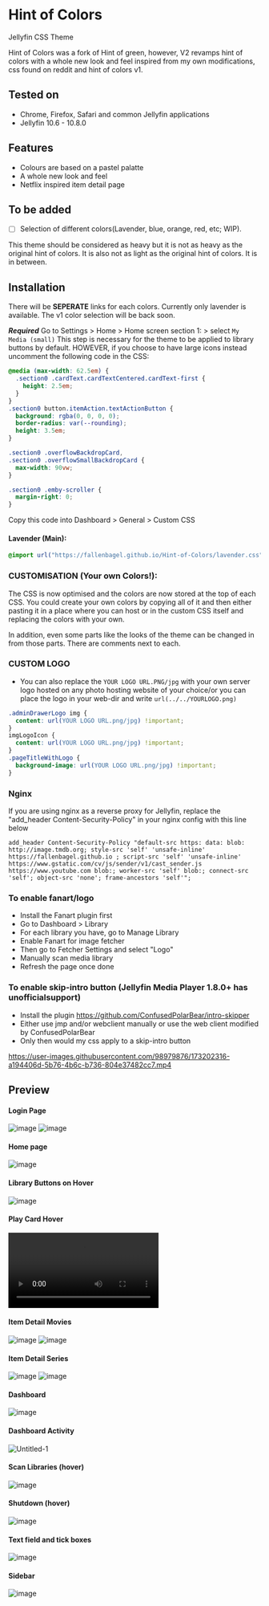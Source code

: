 # Hint of Colors

Jellyfin CSS Theme

Hint of Colors was a fork of Hint of green, however, V2 revamps hint of colors with a whole new look and feel inspired from my own modifications, css found on reddit and hint of colors v1.

## Tested on

- Chrome, Firefox, Safari and common Jellyfin applications
- Jellyfin 10.6 - 10.8.0

## Features

- Colours are based on a pastel palatte
- A whole new look and feel
- Netflix inspired item detail page

## To be added

- [ ] Selection of different colors(Lavender, blue, orange, red, etc; WIP).

This theme should be considered as heavy but it is not as heavy as the original hint of colors. It is also not as light as the original hint of colors. It is in between.

## Installation

There will be **SEPERATE** links for each colors. Currently only lavender is available. The v1 color selection will be back soon.

**_Required_** Go to Settings > Home > Home screen section 1: > select `My Media (small)`
This step is necessary for the theme to be applied to library buttons by default.
HOWEVER, if you choose to have large icons instead uncomment the following code in the CSS:

```css
@media (max-width: 62.5em) {
  .section0 .cardText.cardTextCentered.cardText-first {
    height: 2.5em;
  }
}
.section0 button.itemAction.textActionButton {
  background: rgba(0, 0, 0, 0);
  border-radius: var(--rounding);
  height: 3.5em;
}

.section0 .overflowBackdropCard,
.section0 .overflowSmallBackdropCard {
  max-width: 90vw;
}

.section0 .emby-scroller {
  margin-right: 0;
}
```

Copy this code into Dashboard > General > Custom CSS

#### Lavender (Main):

```css
@import url("https://fallenbagel.github.io/Hint-of-Colors/lavender.css");
```

### CUSTOMISATION (Your own Colors!):

The CSS is now optimised and the colors are now stored at the top of each CSS. You could create your own colors by copying all of it and then either pasting it in a place where you can host or in the custom CSS itself and replacing the colors with your own.

In addition, even some parts like the looks of the theme can be changed in from those parts. There are comments next to each.

### CUSTOM LOGO

- You can also replace the `YOUR LOGO URL.PNG/jpg` with your own server logo hosted on any photo hosting website of your choice/or you can place the logo in your web-dir and write `url(../../YOURLOGO.png)`

```css
.adminDrawerLogo img {
  content: url(YOUR LOGO URL.png/jpg) !important;
}
imgLogoIcon {
  content: url(YOUR LOGO URL.png/jpg) !important;
}
.pageTitleWithLogo {
  background-image: url(YOUR LOGO URL.png/jpg) !important;
}
```

### Nginx

If you are using nginx as a reverse proxy for Jellyfin, replace the "add_header Content-Security-Policy" in your nginx config with this line below

```
add_header Content-Security-Policy "default-src https: data: blob: http://image.tmdb.org; style-src 'self' 'unsafe-inline' https://fallenbagel.github.io ; script-src 'self' 'unsafe-inline' https://www.gstatic.com/cv/js/sender/v1/cast_sender.js https://www.youtube.com blob:; worker-src 'self' blob:; connect-src 'self'; object-src 'none'; frame-ancestors 'self'";
```

### To enable fanart/logo

- Install the Fanart plugin first
- Go to Dashboard > Library
- For each library you have, go to Manage Library
- Enable Fanart for image fetcher
- Then go to Fetcher Settings and select "Logo"
- Manually scan media library
- Refresh the page once done

### To enable skip-intro button (Jellyfin Media Player 1.8.0+ has unofficialsupport)

- Install the plugin https://github.com/ConfusedPolarBear/intro-skipper
- Either use jmp and/or webclient manually or use the web client modified by ConfusedPolarBear
- Only then would my css apply to a skip-intro button

https://user-images.githubusercontent.com/98979876/173202316-a194406d-5b76-4b6c-b736-804e37482cc7.mp4

## Preview

#### Login Page

![image](https://user-images.githubusercontent.com/98979876/173200609-43064591-fec9-4fb5-b8fe-2fd2a31d59da.png)
![image](./img/Login.png)

#### Home page

![image](./img/Home.png)

#### Library Buttons on Hover

![image](./img/Library%20buttons%20on%20hover.png)

#### Play Card Hover

![video](./img/hover%20on%20video.webm)

#### Item Detail Movies

![image](./img/Movies%202.png)
![image](./img/Movies%201.png)

#### Item Detail Series

![image](./img/Series%202.png)
![image](./img/Series%201.png)

#### Dashboard

![image](https://user-images.githubusercontent.com/98979876/173200966-2432e179-56b1-4306-8f71-8b22e6e244ca.png)

#### Dashboard Activity

![Untitled-1](https://user-images.githubusercontent.com/98979876/173200833-9a380603-8ca1-4bad-8f4d-64f8e75f6f57.png)

#### Scan Libraries (hover)

![image](https://user-images.githubusercontent.com/98979876/173200968-018c5391-0d13-4aca-a4da-8e1fbc7a6083.png)

#### Shutdown (hover)

![image](https://user-images.githubusercontent.com/98979876/173200972-cd51fe50-2c92-40c3-8922-2712ede37879.png)

#### Text field and tick boxes

![image](https://user-images.githubusercontent.com/98979876/173200992-54c07c53-725c-44a4-95d5-912af9606150.png)

#### Sidebar

![image](https://user-images.githubusercontent.com/98979876/173200997-f7c8bd99-047a-4fc6-b816-71cbdd7a7da9.png)
